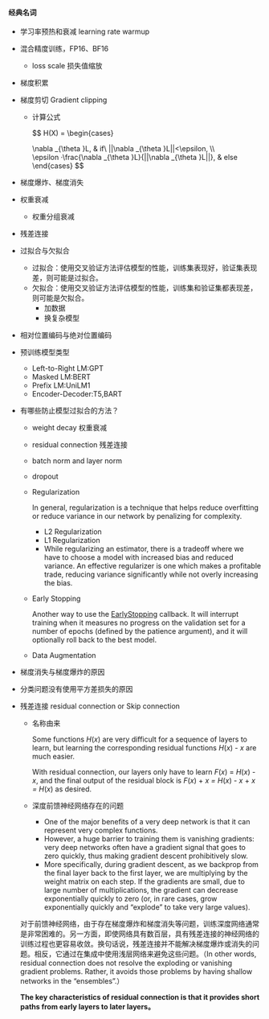 #### 经典名词

- 学习率预热和衰减 learning rate warmup

- 混合精度训练，FP16、BF16
  - loss scale 损失值缩放
  
- 梯度积累

- 梯度剪切 Gradient clipping

  - 计算公式

    $$
    H(X) =
    \begin{cases}
     
    \nabla _{\theta }L, & if\ ||\nabla _{\theta }L||<\epsilon, \\\\\
    \epsilon ·\frac{\nabla _{\theta }L}{||\nabla _{\theta }L||}, & else
    \end{cases}
    $$
    

- 梯度爆炸、梯度消失

- 权重衰减
  - 权重分组衰减
  
- 残差连接

- 过拟合与欠拟合
  - 过拟合：使用交叉验证方法评估模型的性能，训练集表现好，验证集表现差，则可能是过拟合。
  - 欠拟合：使用交叉验证方法评估模型的性能，训练集和验证集都表现差，则可能是欠拟合。
    - 加数据
    - 换复杂模型

- 相对位置编码与绝对位置编码

- 预训练模型类型
  - Left-to-Right LM:GPT
  - Masked LM:BERT
  - Prefix LM:UniLM1
  - Encoder-Decoder:T5,BART


- 有哪些防止模型过拟合的方法？

  - weight decay 权重衰减

  - residual connection 残差连接

  - batch norm and layer norm

  - dropout 

  - Regularization
    
    In general, regularization is a technique that helps reduce overfitting or reduce variance in our network by penalizing for complexity. 
    
    - L2 Regularization
    - L1 Regularization
    - While regularizing an estimator, there is a tradeoff where we have to choose a model with increased bias and reduced variance. An effective regularizer is one which makes a profitable trade, reducing variance significantly while not overly increasing the bias.
    
  - Early Stopping

    Another way to use the [EarlyStopping](https://androidkt.com/save-the-best-model-using-modelcheckpoint-and-earlystopping-in-keras/) callback. It will interrupt training when it measures no progress on the validation set for a number of epochs (defined by the patience argument), and it will optionally roll back to the best model. 

  - Data Augmentation

- 梯度消失与梯度爆炸的原因

- 分类问题没有使用平方差损失的原因

- 残差连接 residual connection or Skip connection

  - 名称由来

    Some functions *H*(*x*) are very difficult for a sequence of layers to learn, but learning the corresponding residual functions *H*(*x*) - *x* are much easier.

    With residual connection, our layers only have to learn *F*(*x*) = *H*(*x*) - *x*, and the final output of the residual block is *F*(*x*) + *x = H*(*x*) - *x* + *x = H*(*x*) as desired. 

  - 深度前馈神经网络存在的问题

    - One of the major benefits of a very deep network is that it can represent very complex functions.
    - However, a huge barrier to training them is vanishing gradients: very deep networks often have a gradient signal that goes to zero quickly, thus making gradient descent prohibitively slow.
    - More specifically, during gradient descent, as we backprop from the final layer back to the first layer, we are multiplying by the weight matrix on each step. If the gradients are small, due to large number of multiplications, the gradient can decrease exponentially quickly to zero (or, in rare cases, grow exponentially quickly and “explode” to take very large values).

  对于前馈神经网络，由于存在梯度爆炸和梯度消失等问题，训练深度网络通常是非常困难的。另一方面，即使网络具有数百层，具有残差连接的神经网络的训练过程也更容易收敛。换句话说，残差连接并不能解决梯度爆炸或消失的问题。相反，它通过在集成中使用浅层网络来避免这些问题。（In other words, residual connection does not resolve the exploding or vanishing gradient problems. Rather, it avoids those problems by having shallow networks in the “ensembles”.）

  **The key characteristics of residual connection is that it provides short paths from early layers to later layers。**


